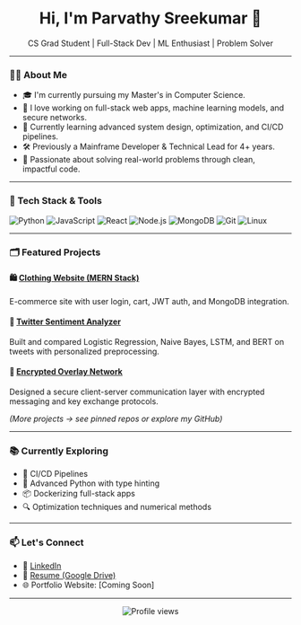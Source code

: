 <h1 align="center">Hi, I'm Parvathy Sreekumar 👋</h1>
<p align="center">
    CS Grad Student | Full-Stack Dev | ML Enthusiast | Problem Solver
</p>

---

### 👩‍💻 About Me

- 🎓 I'm currently pursuing my Master's in Computer Science.
- 🔭 I love working on full-stack web apps, machine learning models, and secure networks.
- 🌱 Currently learning advanced system design, optimization, and CI/CD pipelines.
- 🛠️ Previously a Mainframe Developer & Technical Lead for 4+ years.
- 🎯 Passionate about solving real-world problems through clean, impactful code.

---

### 🧰 Tech Stack & Tools

![Python](https://img.shields.io/badge/Python-3776AB?style=flat&logo=python&logoColor=white)
![JavaScript](https://img.shields.io/badge/JavaScript-F7DF1E?style=flat&logo=javascript&logoColor=black)
![React](https://img.shields.io/badge/React-20232A?style=flat&logo=react&logoColor=61DAFB)
![Node.js](https://img.shields.io/badge/Node.js-339933?style=flat&logo=nodedotjs&logoColor=white)
![MongoDB](https://img.shields.io/badge/MongoDB-4EA94B?style=flat&logo=mongodb&logoColor=white)
![Git](https://img.shields.io/badge/Git-F05032?style=flat&logo=git&logoColor=white)
![Linux](https://img.shields.io/badge/Linux-FCC624?style=flat&logo=linux&logoColor=black)

---

### 🗂️ Featured Projects

#### 🛍️ [Clothing Website (MERN Stack)](https://github.com/ParvathySreekumar/clothing-website)
E-commerce site with user login, cart, JWT auth, and MongoDB integration.

#### 🧠 [Twitter Sentiment Analyzer](https://github.com/ParvathySreekumar/twitter-sentiment-ml)
Built and compared Logistic Regression, Naive Bayes, LSTM, and BERT on tweets with personalized preprocessing.

#### 🔐 [Encrypted Overlay Network](https://github.com/ParvathySreekumar/secure-overlay-network)
Designed a secure client-server communication layer with encrypted messaging and key exchange protocols.

*(More projects → see pinned repos or explore my GitHub)*

---

### 📚 Currently Exploring

- 🧪 CI/CD Pipelines
- 🐍 Advanced Python with type hinting
- 📦 Dockerizing full-stack apps
- 🔍 Optimization techniques and numerical methods

---

### 📫 Let's Connect

- 🔗 [LinkedIn](https://www.linkedin.com/in/parvathysreekumar/)
- 📄 [Resume (Google Drive)](https://your-resume-link)
- 🌐 Portfolio Website: [Coming Soon]

---

<p align="center">
    <img src="https://komarev.com/ghpvc/?username=ParvathySreekumar&style=flat-square&color=blue" alt="Profile views" />  
</p>


<!---
ParvathySreekumar/ParvathySreekumar is a ✨ special ✨ repository because its `README.md` (this file) appears on your GitHub profile.
You can click the Preview link to take a look at your changes.
--->
